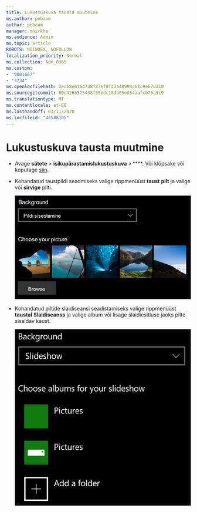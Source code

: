 ```yaml
---
title: Lukustuskuva tausta muutmine
ms.author: pebaum
author: pebaum
manager: mnirkhe
ms.audience: Admin
ms.topic: article
ROBOTS: NOINDEX, NOFOLLOW
localization_priority: Normal
ms.collection: Adm_O365
ms.custom:
- "9001667"
- "3734"
ms.openlocfilehash: 2ec68eb164748f27ef0f43a48994c61c9e67d310
ms.sourcegitcommit: 00e4266575438f55bdc18db05ed54aafcb75a3c9
ms.translationtype: MT
ms.contentlocale: et-EE
ms.lasthandoff: 03/11/2020
ms.locfileid: "42588105"
---
```

# <a name="change-your-lock-screen-background"></a>Lukustuskuva tausta muutmine

- Avage **sätete** > **isikupärastamislukustuskuva** > ****. Või klõpsake või koputage [siin](ms-settings:lockscreen?activationSource=GetHelp).

- Kohandatud taustpildi seadmiseks valige rippmenüüst **taust** **pilt** ja valige või **sirvige** pilti.

  ![Seadke kohandatud Taustapilt.](media/set-custom-background-pic.png)

- Kohandatud piltide slaidiseansi seadistamiseks valige rippmenüüst **taustal** **Slaidiseanss** ja valige album või lisage slaidiesitluse jaoks pilte sisaldav kaust.

  ![Seadistage kohandatud piltide slaidiseanss.](media/set-up-slideshow-background.png)
